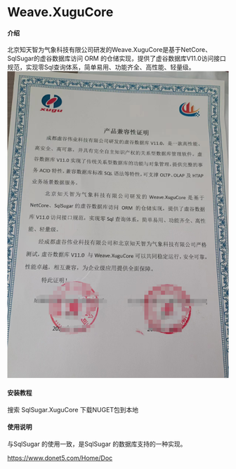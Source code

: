 # Weave.XuguCore

#### 介绍
北京知天智为气象科技有限公司研发的Weave.XuguCore是基于NetCore、SqlSugar的虚谷数据库访问 ORM 的仓储实现，提供了虚谷数据库V11.0访问接口规范，实现零Sql查询体系，简单易用、功能齐全、高性能、轻量级。
![输入图片说明](1698652136321.png)

#### 安装教程
搜索 SqlSugar.XuguCore
下载NUGET包到本地
 

#### 使用说明
与SqlSugar 的使用一致，是SqlSugar 的数据库支持的一种实现。

 https://www.donet5.com/Home/Doc

 
   
